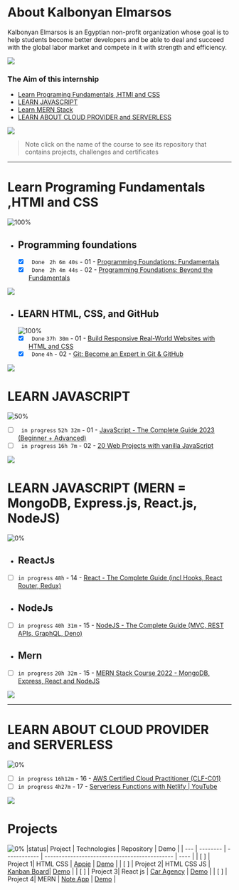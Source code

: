 # About Kalbonyan Elmarsos

Kalbonyan Elmarsos is an Egyptian non-profit organization whose goal is to help students become better developers and be able to deal and succeed with the global labor market and compete in it with strength and efficiency.
<br/>

<a href="https://www.linkedin.com/company/%D9%83%D8%A7%D9%84%D8%A8%D9%86%D9%8A%D8%A7%D9%86-%D8%A7%D9%84%D9%85%D8%B1%D8%B5%D9%88%D8%B5/" target="_blank"><img src="https://img.shields.io/badge/-Kalbonyan%20Elmarsos-0077B5?style=for-the-badge&logo=Linkedin&logoColor=white"/></a>

### The Aim of this internship

- <a href="#Fundamentals">Learn Programing Fundamentals ,HTMl and CSS </a>
- <a href="#js">LEARN JAVASCRIPT</a>
- <a href="#MERN">Learn MERN Stack</a>
- <a href="#AWS">LEARN ABOUT CLOUD PROVIDER and SERVERLESS</a>

<img src="https://img.shields.io/badge/Total%20Number%20Of%20Hours%20For%20All%20Courses-%2B200h-blue">
<br>

> Note click on the name of the course to see its repository that contains projects, challenges and certificates

---

<!-- Fundamentals -->

<span id="Fundamentals"> </span>

# Learn Programing Fundamentals ,HTMl and CSS

![100%](https://progress-bar.dev/100/?title=Done)
<br />

- ## Programming foundations

  - [x] ` Done` ` 2h 6m 40s` - 01 - [Programming Foundations: Fundamentals](01-Linkedin-Learning/-01-Programming-Foundation-Fundamentals/)
  - [x] ` Done` ` 2h 4m 44s` - 02 - [Programming Foundations: Beyond the Fundamentals](01-Linkedin-Learning/-02-Programming-Foundations-Beyond-Fundamentals)
        <br />

<img src="https://img.shields.io/badge/Total%20Number%20Of%20Hours%20For%20This%20Courses-4h11m-blue">

<!-- LEARN HTML, CSS, and GitHub -->

- ## LEARN HTML, CSS, and GitHub
  ![100%](https://progress-bar.dev/100/?title=Done)
  - [x] ` Done` `37h 30m` - 01 - [Build Responsive Real-World Websites with HTML and CSS](02-Udemy/-01-HTML-CSS-Jonas/)
  - [x] ` Done` `4h` - 02 - [Git: Become an Expert in Git & GitHub]()
        <br />

<img src="https://img.shields.io/badge/Total%20Number%20Of%20Hours%20For%20This%20Courses-31h301m-blue">
<!-- MERN -->
  <span id="js"></span>

# LEARN JAVASCRIPT

![50%](https://progress-bar.dev/50/?title=Done)

- [ ] ` in progress` `52h 32m` - 01 - [ JavaScript - The Complete Guide 2023 (Beginner + Advanced) ](02-Udemy/-02-Js-Maximilian/)
- [ ] ` in progress` `16h 7m` - 02 - [20 Web Projects with vanilla JavaScript](02-Udemy/-03-Vanilla-Web-Projects/)
      <br />

<img src="https://img.shields.io/badge/Total%20Number%20Of%20Hours%20For%20This%20Courses-68h39m-blue">

# LEARN JAVASCRIPT (MERN = MongoDB, Express.js, React.js, NodeJS)

![0%](https://progress-bar.dev/0/?title=Done)
<span id="MERN"></span>
<br />

- ## ReactJs

- [ ] `in progress` `48h` - 14 - [React - The Complete Guide (incl Hooks, React Router, Redux)](02-Udemy/-04-Reactjs-Maximilian/)

- ## NodeJs

- [ ] `in progress` `40h 31m` - 15 - [NodeJS - The Complete Guide (MVC, REST APIs, GraphQL, Deno)](02-Udemy/-05-Nodejs-Maximilian/)

- ## Mern

- [ ] `in progress` `20h 32m` - 15 - [MERN Stack Course 2022 - MongoDB, Express, React and NodeJS](02-Udemy/-06-MERN-Jobify/)
      <br />

<img src="https://img.shields.io/badge/Total%20Number%20Of%20Hours%20For%20This%20Courses-109h1m-blue">

---

<!-- AWS -->

<span id="AWS"></span>

# LEARN ABOUT CLOUD PROVIDER and SERVERLESS

![0%](https://progress-bar.dev/0/?title=Done)

- [ ] `in progress` `16h12m` - 16 - [AWS Certified Cloud Practitioner (CLF-C01)](<03-aCloudGuru/AWS%20Certified%20Cloud%20Practitioner%20(CLF-C01)/>)
- [ ] `in progress` `4h27m` - 17 - [Serverless Functions with Netlify | YouTube ](04-Serverless-Functions-Netlify)

<img src="https://img.shields.io/badge/Total%20Number%20Of%20Hours%20For%20This%20Courses-20h39m-blue">
<br />

# Projects

![0%](https://progress-bar.dev/0/?title=Done)
|status| Project  | Technologies | Repository                                    | Demo |
| ---  | -------- | ------------ | --------------------------------------------- | ---- |
| [ ]  | Project 1| HTML CSS     | [Appie](Albonyan-projects/Appie/)             | [Demo]() |
| [ ]  | Project 2| HTML CSS JS  | [Kanban Board](Albonyan-projects/Kanban-Board/)| [Demo]() |
| [ ]  | Project 3| React js     | [Car Agency](Albonyan-projects/Car-Agency/)   | [Demo]() |
| [ ]  | Project 4| MERN         | [Note App](Albonyan-projects/Note-App/)       | [Demo]() |


